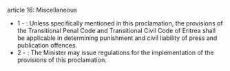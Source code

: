 article 16: Miscellaneous

<ul>
			<li>1 - : Unless specifically mentioned in this proclamation, the provisions of the Transitional Penal Code and Transitional Civil Code of Eritrea shall be applicable in determining punishment and civil liability of press and publication offences. <ul>
			</ul></li>			<li>2 - : The Minister may issue regulations for the implementation of the provisions of this proclamation. <ul>
			</ul></li></ul>